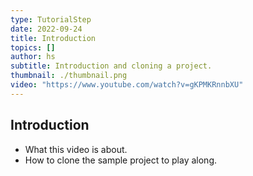 ```yaml
---
type: TutorialStep
date: 2022-09-24
title: Introduction
topics: []
author: hs
subtitle: Introduction and cloning a project.
thumbnail: ./thumbnail.png
video: "https://www.youtube.com/watch?v=gKPMKRnnbXU"
---
```


## Introduction

- What this video is about.
- How to clone the sample project to play along.
